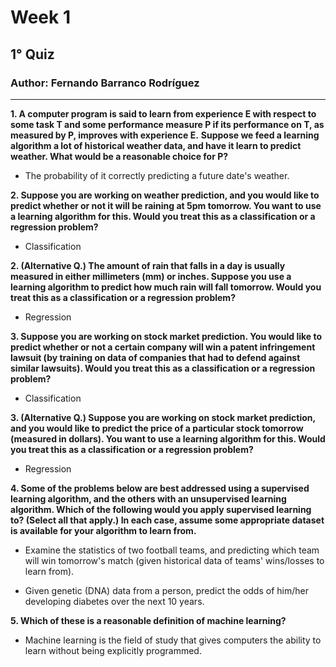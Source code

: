 ﻿# Week 1

## 1° Quiz

### Author: Fernando Barranco Rodríguez

---


**1. A computer program is said to learn from experience E with respect to some task T and some performance measure P if its performance on T, as measured by P, improves with experience E.**
**Suppose we feed a learning algorithm a lot of historical weather data, and have it learn to predict weather. What would be a reasonable choice for P?**

* The probability of it correctly predicting a future date's weather.

**2. Suppose you are working on weather prediction, and you would like to predict whether or not it will be raining at 5pm tomorrow. You want to use a learning algorithm for this. Would you treat this as a classification or a regression problem?**

* Classification

**2. (Alternative Q.) The amount of rain that falls in a day is usually measured in either millimeters (mm) or inches. Suppose you use a learning algorithm to predict how much rain will fall tomorrow. Would you treat this as a classification or a regression problem?**

* Regression

**3. Suppose you are working on stock market prediction. You would like to predict whether or not a certain company will win a patent infringement lawsuit (by training on data of companies that had to defend against similar lawsuits). Would you treat this as a classification or a regression problem?**

* Classification

**3. (Alternative Q.) Suppose you are working on stock market prediction, and you would like to predict the price of a particular stock tomorrow (measured in dollars). You want to use a learning algorithm for this. Would you treat this as a classification or a regression problem?**

* Regression

**4. Some of the problems below are best addressed using a supervised learning algorithm, and the others with an unsupervised learning algorithm. Which of the following would you apply supervised learning to? (Select all that apply.) In each case, assume some appropriate dataset is available for your algorithm to learn from.**

* Examine the statistics of two football teams, and predicting which team will win tomorrow's match (given historical data of teams' wins/losses to learn from).

* Given genetic (DNA) data from a person, predict the odds of him/her developing diabetes over the next 10 years.

**5. Which of these is a reasonable definition of machine learning?**

* Machine learning is the field of study that gives computers the ability to learn without being explicitly programmed.








